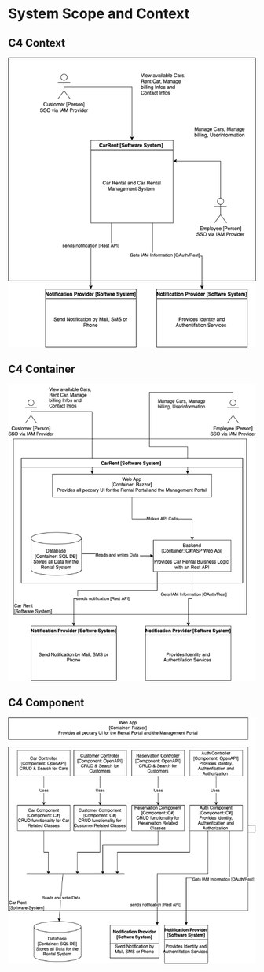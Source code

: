 System Scope and Context
========================

C4 Context
----------------
![C4 Context](./img/C4-Contetxt.drawio.png)

C4 Container
----------------
![C4 Container](./img/C4-Container.drawio.png)

C4 Component
----------------
![C4 Component](./img/C4-Component.drawio.png)

